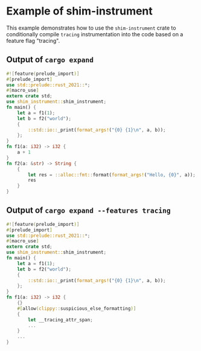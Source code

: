 # Example of shim-instrument

This example demonstrates how to use the `shim-instrument` crate to conditionally compile `tracing` instrumentation into the code based on a feature flag "tracing".

## Output of `cargo expand`

```rust
#![feature(prelude_import)]
#[prelude_import]
use std::prelude::rust_2021::*;
#[macro_use]
extern crate std;
use shim_instrument::shim_instrument;
fn main() {
    let a = f1(1);
    let b = f2("world");
    {
        ::std::io::_print(format_args!("{0} {1}\n", a, b));
    };
}
fn f1(a: i32) -> i32 {
    a + 1
}
fn f2(a: &str) -> String {
    {
        let res = ::alloc::fmt::format(format_args!("Hello, {0}", a));
        res
    }
}
```

## Output of `cargo expand --features tracing`

```rust
#![feature(prelude_import)]
#[prelude_import]
use std::prelude::rust_2021::*;
#[macro_use]
extern crate std;
use shim_instrument::shim_instrument;
fn main() {
    let a = f1(1);
    let b = f2("world");
    {
        ::std::io::_print(format_args!("{0} {1}\n", a, b));
    };
}
fn f1(a: i32) -> i32 {
    {}
    #[allow(clippy::suspicious_else_formatting)]
    {
        let __tracing_attr_span;
        ...
    }
    ...
}
```